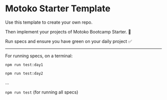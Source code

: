 # Motoko Starter Template

Use this template to create your own repo.

Then implement your projects of Motoko Bootcamp Starter. 💪

Run specs and ensure you have green on your daily project ✅

---

For running specs, on a terminal:

`npm run test:day1`

`npm run test:day2`

...

`npm run test` (for running all specs)
